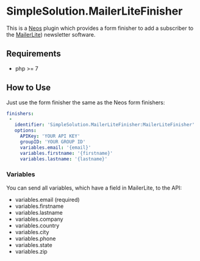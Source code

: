 # SimpleSolution.MailerLiteFinisher
This is a [Neos](https://www.neos.io) plugin which provides a form finisher to add a subscriber to the [MailerLite](https://www.mailerlite.com)) newsletter software.

## Requirements

 * php >= 7
 
## How to Use

Just use the form finisher the same as the Neos form finishers:
 
 ```yml
finishers:
  -
    identifier: 'SimpleSolution.MailerLiteFinisher:MailerLiteFinisher'
    options:
      APIKey: 'YOUR API KEY'
      groupID: 'YOUR GROUP ID'
      variables.email: '{email}'
      variables.firstname: '{firstname}'
      variables.lastname: '{lastname}'
```

### Variables

You can send all variables, which have a field in MailerLite, to the API:
* variables.email (required)
* variables.firstname
* variables.lastname
* variables.company
* variables.country
* variables.city
* variables.phone
* variables.state
* variables.zip
